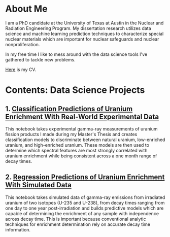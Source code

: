 # About Me

I am a PhD candidate at the University of Texas at Austin in the Nuclear and Radiation Engineering Program. My dissertation research utilizes data science and machine learning prediction techniques to characterize special nuclear materials which are important for nuclear safeguards and nuclear nonproliferation. 

In my free time I like to mess around with the data science tools I've gathered to tackle new problems.


[Here](Adam_Drescher_CV.pdf) is my CV.

# Contents: Data Science Projects

## 1. [Classification Predictions of Uranium Enrichment With Real-World Experimental Data](CoincidenceModel/CoincidenceModel_Clean.md)
This notebook takes experimental gamma-ray measurements of uranium fission products I made during my Master's Thesis and creates classification models to discriminate between natural uranium, low-enriched uranium, and high-enriched uranium. These models are then used to determine which spectral features are most strongly correlated with uranium enrichment while being consistent across a one month range of decay times.

## 2. [Regression Predictions of Uranium Enrichment With Simulated Data](SCALEPredictions/SCALE_Predictions_Clean.md)
This notebook takes simulated data of gamma-ray emissions from irradiated uranium of two isotopes (U-235 and U-238), from decay times ranging from one day to one year post-irradiation and builds predictive models which are capable of determining the enrichment of any sample with independence across decay time. This is important because conventional analytic techniques for enrichment determination rely on accurate decay time information.


